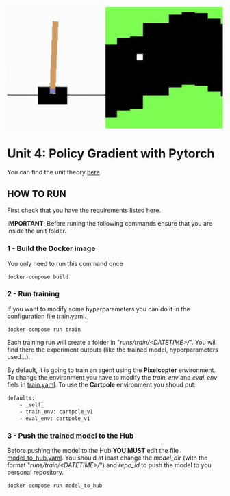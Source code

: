 ![Envs replay](etc/envs_replay.gif)

# Unit 4: Policy Gradient with Pytorch

You can find the unit theory [here](https://huggingface.co/deep-rl-course/unit4/introduction?fw=pt).

## HOW TO RUN

First check that you have the requirements listed [here](../README.md).

**IMPORTANT**: Before runing the following commands ensure that you are inside the unit folder.

### 1 - Build the Docker image

You only need to run this command once

    docker-compose build

### 2 - Run training

If you want to modify some hyperparameters you can do it in the configuration file [train.yaml](config/train.yaml).

    docker-compose run train

Each training run will create a folder in "*runs/train/\<DATETIME\>/*". You will find there the experiment outputs (like the trained model, hyperparameters used...).
    
By default, it is going to train an agent using the **Pixelcopter** environment. To change the environment you have to modify the *train_env* and *eval_env* fiels in [train.yaml](config/train.yaml). To use the **Cartpole** environment you shoud put:

    defaults:
        - _self_
        - train_env: cartpole_v1
        - eval_env: cartpole_v1

### 3 - Push the trained model to the Hub

Before pushing the model to the Hub **YOU MUST** edit the file [model_to_hub.yaml](config/model_to_hub.yaml). You should at least change the *model_dir* (with the format "*runs/train/\<DATETIME\>/*") and *repo_id* to push the model to you personal repository.

    docker-compose run model_to_hub
